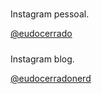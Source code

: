 <html lang="en-US">
  <head>
    <meta charset="UTF-8">
    <!-- Begin Jekyll SEO tag v2.7.1 -->
    <title>eu</title>
    <meta name="generator" content="Jekyll v3.9.0" />
    <meta property="og:title" content="site" />
    <meta property="og:locale" content="en_US" />
    <link rel="canonical" href="https://eudocerrado.github.io/site/" />
    <meta property="og:url" content="https://eudocerrado.github.io/site/" />
    <meta property="og:site_name" content="site" />
    <meta name="twitter:card" content="summary" />
    <meta property="twitter:title" content="site" />
    <script type="application/ld+json">
    {"url":"https://eudocerrado.github.io/site/","@type":"WebSite","headline":"site","name":"site","@context":"https://schema.org"}</script>
    <!-- End Jekyll SEO tag -->

   <meta name="viewport" content="width=device-width, initial-scale=1">
      <link href="https://cdn.jsdelivr.net/npm/bootstrap@5.0.0-beta2/dist/css/bootstrap.min.css" rel="stylesheet" integrity="sha384-BmbxuPwQa2lc/FVzBcNJ7UAyJxM6wuqIj61tLrc4wSX0szH/Ev+nYRRuWlolflfl" crossorigin="anonymous">
    <script src="https://cdn.jsdelivr.net/npm/bootstrap@5.0.0-beta2/dist/js/bootstrap.bundle.min.js" integrity="sha384-b5kHyXgcpbZJO/tY9Ul7kGkf1S0CWuKcCD38l8YkeH8z8QjE0GmW1gYU5S9FOnJ0" crossorigin="anonymous"></script>
   <link rel="stylesheet" type="text/css" href="style.css" />
   
 </head>
  
 <body>  
  
  
 <div class="card" style="width: 18rem;">
   <div class="card-body">
     <h5 class="card-title"></h5>
       <p class="card-text">Instagram pessoal.</p>
         <a href="https://www.instagram.com/eudocerrado/" class="btn btn-primary">@eudocerrado</a>
   </div>
 </div>
 <div class="card" style="width: 18rem;">
   <div class="card-body">
     <h5 class="card-title"></h5>
       <p class="card-text">Instagram blog.</p>
        <a href="https://www.instagram.com/eudocerradonerd/" class="btn btn-primary">@eudocerradonerd</a>
   </div>
 </div>
  
  
  </body>


  <footer class="site-footer">
   
   
  </footer>
    

    
 
</html>
